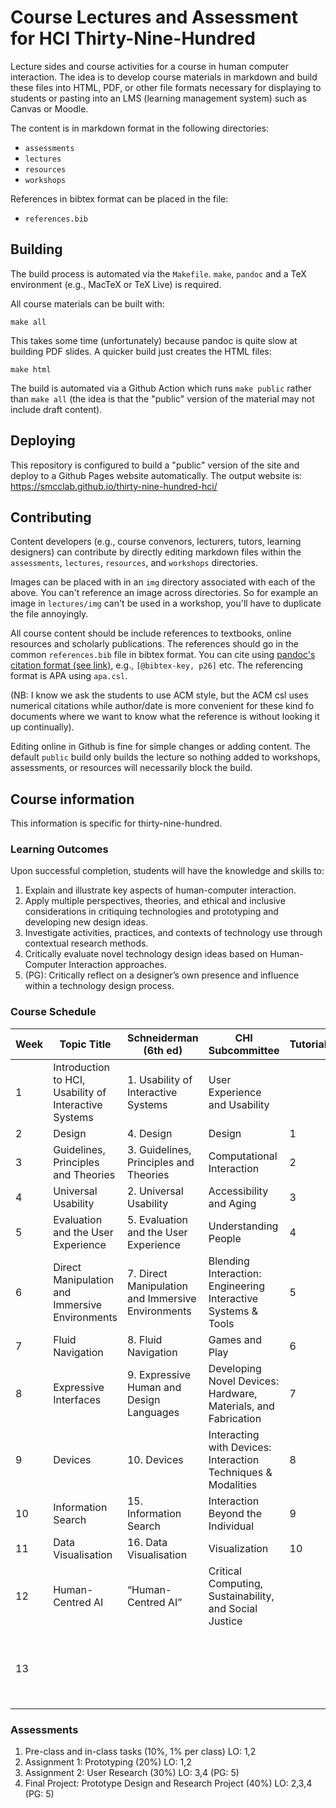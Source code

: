 # Course Lectures and Assessment for HCI Thirty-Nine-Hundred

Lecture sides and course activities for a course in human computer interaction. The idea is to develop course materials in markdown and build these files into HTML, PDF, or other file formats necessary for displaying to students or pasting into an LMS (learning management system) such as Canvas or Moodle.

The content is in markdown format in the following directories:

- `assessments`
- `lectures`
- `resources`
- `workshops`

References in bibtex format can be placed in the file:

- `references.bib`

## Building

The build process is automated via the `Makefile`. `make`, `pandoc` and a TeX environment (e.g., MacTeX or TeX Live) is required.

All course materials can be built with:

    make all

This takes some time (unfortunately) because pandoc is quite slow at building PDF slides. A quicker build just creates the HTML files:

    make html

The build is automated via a Github Action which runs `make public` rather than `make all` (the idea is that the "public" version of the material may not include draft content).

## Deploying

This repository is configured to build a "public" version of the site and deploy to a Github Pages website automatically. The output website is: <https://smcclab.github.io/thirty-nine-hundred-hci/>

## Contributing

Content developers (e.g., course convenors, lecturers, tutors, learning designers) can contribute by directly editing markdown files within the `assessments`, `lectures`, `resources`, and `workshops` directories.

Images can be placed with in an `img` directory associated with each of the above. You can't reference an image across directories. So for example an image in `lectures/img` can't be used in a workshop, you'll have to duplicate the file annoyingly.

All course content should be include references to textbooks, online resources and scholarly publications. The references should go in the common `references.bib` file in bibtex format. You can cite using [pandoc's citation format (see link)](https://pandoc.org/MANUAL.html#extension-citations), e.g., `[@bibtex-key, p26]` etc. The referencing format is APA using `apa.csl`.

(NB: I know we ask the students to use ACM style, but the ACM csl uses numerical citations while author/date is more convenient for these kind fo documents where we want to know what the reference is without looking it up continually).

Editing online in Github is fine for simple changes or adding content. The default `public` build only builds the lecture so nothing added to workshops, assessments, or resources will necessarily block the build.

## Course information

This information is specific for thirty-nine-hundred.

### Learning Outcomes

Upon successful completion, students will have the knowledge and skills to:

1. Explain and illustrate key aspects of human-computer interaction.
2. Apply multiple perspectives, theories, and ethical and inclusive considerations in critiquing technologies and prototyping and developing new design ideas.
3. Investigate activities, practices, and contexts of technology use through contextual research methods.
4. Critically evaluate novel technology design ideas based on Human-Computer Interaction approaches.
5. (PG): Critically reflect on a designer’s own presence and influence within a technology design process.

### Course Schedule

|   Week  |   Topic Title                                            |   Schneiderman (6th ed)                              |   CHI Subcommittee                                                |   Tutorial  |   Assessment                                            |
|---------|----------------------------------------------------------|------------------------------------------------------|-------------------------------------------------------------------|-------------|---------------------------------------------------------|
|   1     |   Introduction to HCI, Usability of Interactive Systems  |   1. Usability of Interactive Systems                |   User Experience and Usability                                   |             |                                                         |
|   2     |   Design                                                 |   4. Design                                          |   Design                                                          |   1         |                                                         |
|   3     |   Guidelines, Principles and Theories                    |   3. Guidelines, Principles and Theories             |   Computational Interaction                                       |   2         |                                                         |
|   4     |   Universal Usability                                    |   2. Universal Usability                             |   Accessibility and Aging                                         |   3         |                                                         |
|   5     |   Evaluation and the User Experience                     |   5. Evaluation and the User Experience              |   Understanding People                                            |   4         |   Assignment 1: Prototyping                             |
|   6     |   Direct Manipulation and Immersive Environments         |   7. Direct Manipulation and Immersive Environments  |   Blending Interaction: Engineering Interactive Systems & Tools   |   5         |                                                         |
|   7     |   Fluid Navigation                                       |   8. Fluid Navigation                                |   Games and Play                                                  |   6         |                                                         |
|   8     |   Expressive Interfaces                                  |   9. Expressive Human and Design Languages           |   Developing Novel Devices: Hardware, Materials, and Fabrication  |   7         |                                                         |
|   9     |   Devices                                                |   10. Devices                                        |   Interacting with Devices: Interaction Techniques & Modalities   |   8         |   Assignment 2: User Research                           |
|   10    |   Information Search                                     |   15. Information Search                             |   Interaction Beyond the Individual                               |   9         |                                                         |
|   11    |   Data Visualisation                                     |   16. Data Visualisation                             |   Visualization                                                   |   10        |                                                         |
|   12    |   Human-Centred AI                                       |   “Human-Centred AI”                                 |   Critical Computing, Sustainability, and Social Justice          |             |                                                         |
|   13    |                                                          |                                                      |                                                                   |             |   Final Project: Prototype Design and Research Project  |
### Assessments

1. Pre-class and in-class tasks (10%, 1% per class) LO: 1,2
2. Assignment 1: Prototyping (20%) LO: 1,2
3. Assignment 2: User Research (30%) LO: 3,4 (PG: 5)
4. Final Project: Prototype Design and Research Project
  (40%) LO: 2,3,4 (PG: 5)




